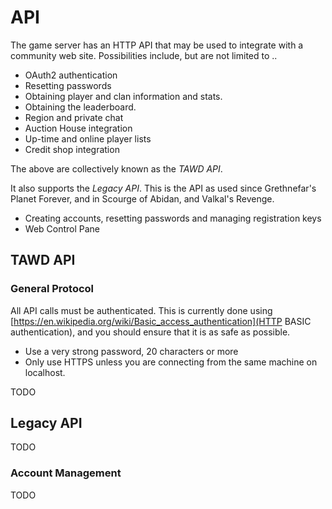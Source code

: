 # API

The game server has an HTTP API that may be used to integrate with a community web site. Possibilities include, but are not limited to ..

 * OAuth2 authentication
 * Resetting passwords
 * Obtaining player and clan information and stats.
 * Obtaining the leaderboard.
 * Region and private chat
 * Auction House integration
 * Up-time and online player lists
 * Credit shop integration
 
The above are collectively known as the *TAWD API*.
 
It also supports the *Legacy API*. This is the API as used since Grethnefar's Planet Forever, and in Scourge of Abidan, and Valkal's Revenge. 

 * Creating accounts, resetting passwords and managing registration keys
 * Web Control Pane
 
## TAWD API
 
### General Protocol

All API calls must be authenticated. This is currently done using [https://en.wikipedia.org/wiki/Basic_access_authentication](HTTP BASIC authentication), and you should ensure that it is as safe as possible. 

 * Use a very strong password, 20 characters or more
 * Only use HTTPS  unless you are connecting from the same machine on localhost. 

TODO

## Legacy API

TODO

### Account Management

TODO